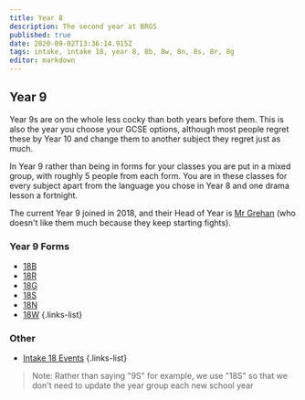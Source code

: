 ```yaml
---
title: Year 8
description: The second year at BRGS
published: true
date: 2020-09-02T13:36:14.915Z
tags: intake, intake 18, year 8, 8b, 8w, 8n, 8s, 8r, 8g
editor: markdown
---
```


## Year 9
Year 9s are on the whole less cocky than both years before them. This is also the year you choose your GCSE options, although most people regret these by Year 10 and change them to another subject they regret just as much.

In Year 9 rather than being in forms for your classes you are put in a mixed group, with roughly 5 people from each form. You are in these classes for every subject apart from the language you chose in Year 8 and one drama lesson a fortnight.

The current Year 9 joined in 2018, and their Head of Year is [Mr Grehan](/teachers/mr-grehan) (who doesn't like them much because they keep starting fights).
 
 ### Year 9 Forms
 - [18B](/students/intake18/b)
 - [18R](/students/intake18/r)
 - [18G](/students/intake18/g)
 - [18S](/students/intake18/s)
 - [18N](/students/intake18/n)
 - [18W](/students/intake18/w)
 {.links-list}

 ### Other
 - [Intake 18 Events](/students/intake18/events)
 {.links-list}
 
 > Note:  Rather than saying "9S" for example, we use "18S" so that we don't need to update the year group each new school year
